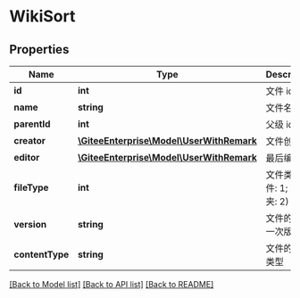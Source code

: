 # WikiSort

## Properties
Name | Type | Description | Notes
------------ | ------------- | ------------- | -------------
**id** | **int** | 文件 id | [optional] 
**name** | **string** | 文件名称 | [optional] 
**parentId** | **int** | 父级 id | [optional] 
**creator** | [**\GiteeEnterprise\Model\UserWithRemark**](UserWithRemark.md) | 文件创建者 | [optional] 
**editor** | [**\GiteeEnterprise\Model\UserWithRemark**](UserWithRemark.md) | 最后编辑者 | [optional] 
**fileType** | **int** | 文件类型(文件: 1; 文件夹: 2) | [optional] 
**version** | **string** | 文件的最后一次版本号 | [optional] 
**contentType** | **string** | 文件的内容类型 | [optional] 

[[Back to Model list]](../../README.md#documentation-for-models) [[Back to API list]](../../README.md#documentation-for-api-endpoints) [[Back to README]](../../README.md)


